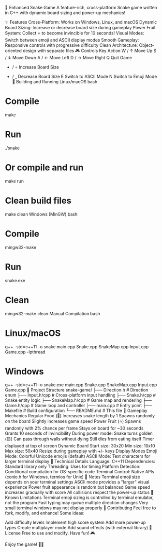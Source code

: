 🐍 Enhanced Snake Game
A feature-rich, cross-platform Snake game written in C++ with dynamic board sizing and power-up mechanics!

✨ Features
Cross-Platform: Works on Windows, Linux, and macOS
Dynamic Board Sizing: Increase or decrease board size during gameplay
Power Fruit System: Collect ⭐ to become invincible for 10 seconds!
Visual Modes: Switch between emoji and ASCII display modes
Smooth Gameplay: Responsive controls with progressive difficulty
Clean Architecture: Object-oriented design with separate files
🎮 Controls
Key	Action
W / ↑	Move Up
S / ↓	Move Down
A / ←	Move Left
D / →	Move Right
Q	Quit Game
+ / =	Increase Board Size
- / _	Decrease Board Size
E	Switch to ASCII Mode
N	Switch to Emoji Mode
🚀 Building and Running
Linux/macOS
bash
# Compile
make

# Run
./snake

# Or compile and run
make run

# Clean build files
make clean
Windows (MinGW)
bash
# Compile
mingw32-make

# Run
snake.exe

# Clean
mingw32-make clean
Manual Compilation
bash
# Linux/macOS
g++ -std=c++11 -o snake main.cpp Snake.cpp SnakeMap.cpp Input.cpp Game.cpp -lpthread

# Windows
g++ -std=c++11 -o snake.exe main.cpp Snake.cpp SnakeMap.cpp Input.cpp Game.cpp
📁 Project Structure
snake-game/
├── Direction.h          # Direction enum
├── Input.h/cpp         # Cross-platform input handling
├── Snake.h/cpp         # Snake entity logic
├── SnakeMap.h/cpp      # Game map and rendering
├── Game.h/cpp          # Game loop and controller
├── main.cpp            # Entry point
├── Makefile            # Build configuration
└── README.md           # This file
🎯 Gameplay Mechanics
Regular Food (🍎)
Increases snake length by 1
Spawns randomly on the board
Slightly increases game speed
Power Fruit (⭐)
Spawns randomly with 2% chance per frame
Stays on board for ~30 seconds
Grants 10 seconds of invincibility
During power mode:
Snake turns golden (🟨)
Can pass through walls without dying
Still dies from eating itself
Timer displayed at top of screen
Dynamic Board
Start size: 30x20
Min size: 10x10
Max size: 50x40
Resize during gameplay with +/- keys
Display Modes
Emoji Mode: Colorful Unicode emojis (default)
ASCII Mode: Text characters for larger terminal display
🔧 Technical Details
Language: C++11
Dependencies: Standard library only
Threading: Uses <thread> for timing
Platform Detection: Conditional compilation for OS-specific code
Terminal Control: Native APIs (conio.h for Windows, termios for Unix)
📝 Notes
Terminal emoji size depends on your terminal settings
ASCII mode provides a "larger" visual experience
Power fruit appearance is random but balanced
Game speed increases gradually with score
All collisions respect the power-up status
🐛 Known Limitations
Terminal emoji sizing is controlled by terminal emulator, not the program
Fast typing may queue multiple direction changes
Very small terminal windows may not display properly
🤝 Contributing
Feel free to fork, modify, and enhance! Some ideas:

Add difficulty levels
Implement high score system
Add more power-up types
Create multiplayer mode
Add sound effects (with external library)
📜 License
Free to use and modify. Have fun! 🎮

Enjoy the game! 🐍✨

